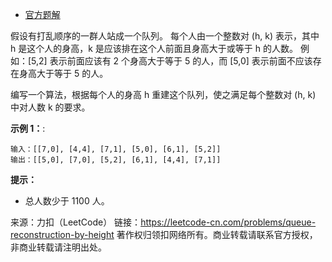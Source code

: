 * [官方题解](https://leetcode-cn.com/problems/queue-reconstruction-by-height/solution/gen-ju-shen-gao-zhong-jian-dui-lie-by-leetcode-sol/)

假设有打乱顺序的一群人站成一个队列。 每个人由一个整数对 (h, k) 表示，其中 h 是这个人的身高，k 是应该排在这个人前面且身高大于或等于 h 的人数。 例如：[5,2] 表示前面应该有 2 个身高大于等于 5 的人，而 [5,0] 表示前面不应该存在身高大于等于 5 的人。

编写一个算法，根据每个人的身高 h 重建这个队列，使之满足每个整数对 (h, k) 中对人数 k 的要求。

**示例 1：**:<br>
```
输入：[[7,0], [4,4], [7,1], [5,0], [6,1], [5,2]]
输出：[[5,0], [7,0], [5,2], [6,1], [4,4], [7,1]]
```

**提示：** <br>
* 总人数少于 1100 人。

来源：力扣（LeetCode）
链接：https://leetcode-cn.com/problems/queue-reconstruction-by-height
著作权归领扣网络所有。商业转载请联系官方授权，非商业转载请注明出处。